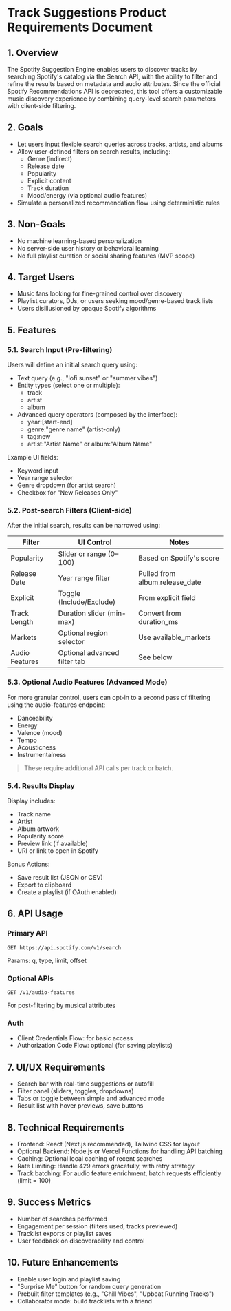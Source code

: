 # Track Suggestions Product Requirements Document

## 1. Overview

The Spotify Suggestion Engine enables users to discover tracks by searching Spotify's catalog via the Search API, with the ability to filter and refine the results based on metadata and audio attributes. Since the official Spotify Recommendations API is deprecated, this tool offers a customizable music discovery experience by combining query-level search parameters with client-side filtering.

## 2. Goals

- Let users input flexible search queries across tracks, artists, and albums
- Allow user-defined filters on search results, including:
  - Genre (indirect)
  - Release date
  - Popularity
  - Explicit content
  - Track duration
  - Mood/energy (via optional audio features)
- Simulate a personalized recommendation flow using deterministic rules

## 3. Non-Goals

- No machine learning-based personalization
- No server-side user history or behavioral learning
- No full playlist curation or social sharing features (MVP scope)

## 4. Target Users

- Music fans looking for fine-grained control over discovery
- Playlist curators, DJs, or users seeking mood/genre-based track lists
- Users disillusioned by opaque Spotify algorithms

## 5. Features

### 5.1. Search Input (Pre-filtering)

Users will define an initial search query using:

- Text query (e.g., "lofi sunset" or "summer vibes")
- Entity types (select one or multiple):
  - track
  - artist
  - album
- Advanced query operators (composed by the interface):
  - year:[start-end]
  - genre:"genre name" (artist-only)
  - tag:new
  - artist:"Artist Name" or album:"Album Name"

Example UI fields:

- Keyword input
- Year range selector
- Genre dropdown (for artist search)
- Checkbox for "New Releases Only"

### 5.2. Post-search Filters (Client-side)

After the initial search, results can be narrowed using:

| Filter         | UI Control                   | Notes                          |
| -------------- | ---------------------------- | ------------------------------ |
| Popularity     | Slider or range (0–100)      | Based on Spotify's score       |
| Release Date   | Year range filter            | Pulled from album.release_date |
| Explicit       | Toggle (Include/Exclude)     | From explicit field            |
| Track Length   | Duration slider (min-max)    | Convert from duration_ms       |
| Markets        | Optional region selector     | Use available_markets          |
| Audio Features | Optional advanced filter tab | See below                      |

### 5.3. Optional Audio Features (Advanced Mode)

For more granular control, users can opt-in to a second pass of filtering using the audio-features endpoint:

- Danceability
- Energy
- Valence (mood)
- Tempo
- Acousticness
- Instrumentalness

> These require additional API calls per track or batch.

### 5.4. Results Display

Display includes:

- Track name
- Artist
- Album artwork
- Popularity score
- Preview link (if available)
- URI or link to open in Spotify

Bonus Actions:

- Save result list (JSON or CSV)
- Export to clipboard
- Create a playlist (if OAuth enabled)

## 6. API Usage

### Primary API

```
GET https://api.spotify.com/v1/search
```

Params: q, type, limit, offset

### Optional APIs

```
GET /v1/audio-features
```

For post-filtering by musical attributes

### Auth

- Client Credentials Flow: for basic access
- Authorization Code Flow: optional (for saving playlists)

## 7. UI/UX Requirements

- Search bar with real-time suggestions or autofill
- Filter panel (sliders, toggles, dropdowns)
- Tabs or toggle between simple and advanced mode
- Result list with hover previews, save buttons

## 8. Technical Requirements

- Frontend: React (Next.js recommended), Tailwind CSS for layout
- Optional Backend: Node.js or Vercel Functions for handling API batching
- Caching: Optional local caching of recent searches
- Rate Limiting: Handle 429 errors gracefully, with retry strategy
- Track batching: For audio feature enrichment, batch requests efficiently (limit = 100)

## 9. Success Metrics

- Number of searches performed
- Engagement per session (filters used, tracks previewed)
- Tracklist exports or playlist saves
- User feedback on discoverability and control

## 10. Future Enhancements

- Enable user login and playlist saving
- "Surprise Me" button for random query generation
- Prebuilt filter templates (e.g., "Chill Vibes", "Upbeat Running Tracks")
- Collaborator mode: build tracklists with a friend
